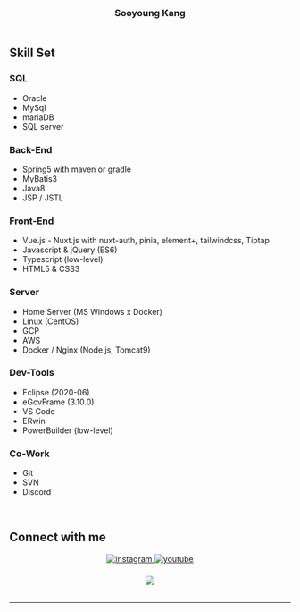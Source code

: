 ### <br/><div align="center">Sooyoung Kang</div><br/>
## Skill Set  
### SQL
- Oracle
- MySql
- mariaDB
- SQL server
### Back-End
- Spring5 with maven or gradle
- MyBatis3
- Java8
- JSP / JSTL
### Front-End
- Vue.js - Nuxt.js with nuxt-auth, pinia, element+, tailwindcss, Tiptap
- Javascript & jQuery (ES6)
- Typescript (low-level)
- HTML5 & CSS3
### Server
- Home Server (MS Windows x Docker)
- Linux (CentOS)
- GCP
- AWS
- Docker / Nginx (Node.js, Tomcat9)
### Dev-Tools
- Eclipse (2020-06)
- eGovFrame (3.10.0)
- VS Code
- ERwin
- PowerBuilder (low-level)
### Co-Work
- Git
- SVN
- Discord
<br/>

## Connect with me  
<div align="center">
<a href="https://instagram.com/s__y____k___" target="_blank">
<img src=https://img.shields.io/badge/instagram-%23000000.svg?&style=for-the-badge&logo=instagram&logoColor=white alt=instagram style="margin-bottom: 5px;" />
</a>
<a href="https://sooyoungkang.com" target="_blank">
<img src=https://img.shields.io/badge/youtube-%23EE4831.svg?&style=for-the-badge&logo=youtube&logoColor=white alt=youtube style="margin-bottom: 5px;" />
</a>
</div>
<br/>  

<div align="center">
<img src="https://komarev.com/ghpvc/?username=sykang0223&&style=flat-square" align="center" />
</div>  
  

<br/> 

----
